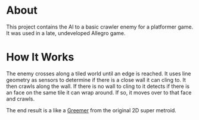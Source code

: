 # About
This project contains the AI to a basic crawler enemy for a platformer game. 
It was used in a late, undeveloped Allegro game.

# How It Works
The enemy crosses along a tiled world until an edge is reached.
It uses line geometry as sensors to determine if there is a close wall it can cling to.
It then crawls along the wall. 
If there is no wall to cling to it detects if there is an face on the same tile it
can wrap around. If so, it moves over to that face and crawls.

The end result is a like a [Greemer](http://metroid.wikia.com/wiki/Geemer) from the original 2D super metroid.
